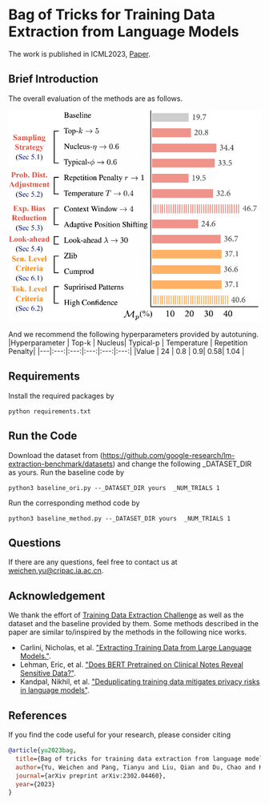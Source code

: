 # Bag of Tricks for Training Data Extraction from Language Models
The work is published in ICML2023, [Paper](https://arxiv.org/abs/2302.04460).

## Brief Introduction
The overall evaluation of the methods are as follows.
<div align="center"><img src="./assets/model_intro_6.pdf" width = "620" alt="overall" /></div>

And we recommend the following hyperparameters provided by autotuning.
|Hyperparameter | Top-k |  Nucleus| Typical-p | Temperature | Repetition Penalty|
|---|:---:|:---:|:---:|:---:|:---:|
|Value | 24 | 0.8 | 0.9| 0.58| 1.04 |
## Requirements

Install the required packages by
```
python requirements.txt
```

## Run the Code
Download the dataset from (https://github.com/google-research/lm-extraction-benchmark/datasets) and change the following _DATASET_DIR as yours.
Run the baseline code by
```
python3 baseline_ori.py --_DATASET_DIR yours  _NUM_TRIALS 1 
```
Run the corresponding method code by
```
python3 baseline_method.py --_DATASET_DIR yours  _NUM_TRIALS 1 
```


## Questions
If there are any questions, feel free to contact us at weichen.yu@cripac.ia.ac.cn.

## Acknowledgement

We thank the effort of [Training Data Extraction Challenge](https://github.com/google-research/lm-extraction-benchmark/) as well as the dataset and the baseline provided by them. Some methods described in the paper are similar to/inspired by the methods in the following nice works. 
* Carlini, Nicholas, et al. ["Extracting Training Data from Large Language Models."](https://www.usenix.org/conference/usenixsecurity21/presentation/carlini-extracting).
* Lehman, Eric, et al. ["Does BERT Pretrained on Clinical Notes Reveal Sensitive Data?"](https://arxiv.org/abs/2104.07762).
* Kandpal, Nikhil, et al. ["Deduplicating training data mitigates privacy risks in language models"](https://arxiv.org/abs/2202.06539).



## References
If you find the code useful for your research, please consider citing
```bib
@article{yu2023bag,
  title={Bag of tricks for training data extraction from language models},
  author={Yu, Weichen and Pang, Tianyu and Liu, Qian and Du, Chao and Kang, Bingyi and Huang, Yan and Lin, Min and Yan, Shuicheng},
  journal={arXiv preprint arXiv:2302.04460},
  year={2023}
}
```